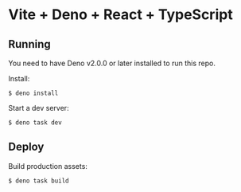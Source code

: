 # Vite + Deno + React + TypeScript

## Running

You need to have Deno v2.0.0 or later installed to run this repo.

Install:

```
$ deno install
```

Start a dev server:

```
$ deno task dev
```

## Deploy

Build production assets:

```
$ deno task build
```
